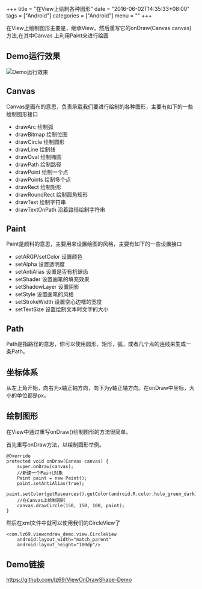 +++
title = "在View上绘制各种图形"
date = "2016-06-02T14:35:33+08:00"
tags = ["Android"]
categories = ["Android"]
menu = ""
+++

在View上绘制图形主要是，继承View，然后重写它的onDraw(Canvas canvas)方法,在其中Canvas
上利用Paint来进行绘画
<!--more-->

## Demo运行效果

![Demo运行效果](http://7xrnow.com1.z0.glb.clouddn.com/blog_view_ondraw.gif)

## Canvas

Canvas是画布的意思，负责承载我们要进行绘制的各种图形，主要有如下的一些绘制图形接口

* drawArc 绘制弧
* drawBitmap 绘制位图
* drawCircle 绘制圆形
* drawLine 绘制线
* drawOval 绘制椭圆
* drawPath 绘制路径
* drawPoint 绘制一个点
* drawPoints 绘制多个点
* drawRect 绘制矩形
* drawRoundRect 绘制圆角矩形
* drawText 绘制字符串
* drawTextOnPath 沿着路径绘制字符串


## Paint

Paint是颜料的意思，主要用来设置绘图的风格，主要有如下的一些设置接口

* setARGP/setColor 设置颜色
* setAlpha 设置透明度
* setAntiAlias 设置是否有抗锯齿
* setShader 设置画笔的填充效果
* setShadowLayer 设置阴影
* setStyle 设置画笔的风格
* setStrokeWidth 设置空心边框的宽度
* setTextSize 设置绘制文本时文字的大小

## Path
Path是指路径的意思，你可以使用圆形，矩形，弧，或者几个点的连线来生成一条Path。

## 坐标体系

从左上角开始，向右为x轴正轴方向，向下为y轴正轴方向。在onDraw中坐标，大小的单位都是px。

## 绘制图形
在View中通过重写onDraw()绘制图形的方法很简单。

首先重写onDraw方法，以绘制圆形举例。

    @Override
    protected void onDraw(Canvas canvas) {
        super.onDraw(canvas);
        //新建一个Paint对象
        Paint paint = new Paint();
        paint.setAntiAlias(true);
        paint.setColor(getResources().getColor(android.R.color.holo_green_dark));
        //在Canvas上绘制圆形
        canvas.drawCircle(150, 150, 100, paint);
    }

然后在xml文件中就可以使用我们的CircleView了

    <com.lz69.viewondraw_demo.view.CircleView
        android:layout_width="match_parent"
        android:layout_height="100dp"/>

## Demo链接
https://github.com/lz69/ViewOnDrawShape-Demo
